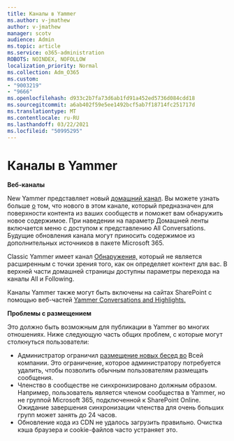 ```yaml
---
title: Каналы в Yammer
ms.author: v-jmathew
author: v-jmathew
manager: scotv
audience: Admin
ms.topic: article
ms.service: o365-administration
ROBOTS: NOINDEX, NOFOLLOW
localization_priority: Normal
ms.collection: Adm_O365
ms.custom:
- "9003219"
- "9666"
ms.openlocfilehash: d933c2b7fa73d6ab1fd91a452ed5736d084cdd18
ms.sourcegitcommit: a6ab402f59e5ee1492bcf5ab7f18714fc251717d
ms.translationtype: MT
ms.contentlocale: ru-RU
ms.lasthandoff: 03/22/2021
ms.locfileid: "50995295"
---
```

# <a name="feeds-in-yammer"></a>Каналы в Yammer

**Веб-каналы**

New Yammer представляет новый [домашний канал](https://support.microsoft.com/office/what-s-in-the-yammer-home-feed-8fff52dd-5b38-468c-b963-fa4c6a4f9254). Вы можете узнать больше [о](https://techcommunity.microsoft.com/t5/yammer-blog/yammer-discovery-what-is-in-my-feed/ba-p/1596230) том, что нового в этом канале, который предназначен для поверхности контента из ваших сообществ и поможет вам обнаружить новое содержимое. При наведении на параметр Домашней ленты включается меню с доступом к представлению All Conversations. Будущие обновления канала могут приносить содержимое из дополнительных источников в пакете Microsoft 365.

Classic Yammer имеет канал [Обнаружения,](https://support.microsoft.com/office/what-s-in-the-yammer-discovery-feed-28ba9a79-2bde-4e7c-8420-db2296c3ca49) который не является расширенным с точки зрения того, как он определяет контент для вас. В верхней части домашней страницы доступны параметры перехода на каналы All и Following.

Каналы Yammer также могут быть включены на сайтах SharePoint с помощью веб-частей [Yammer Conversations and Highlights.](https://support.microsoft.com/office/use-a-yammer-web-part-in-sharepoint-online-a53cfa0c-3d09-42c8-a286-1038a81c59da)

**Проблемы с размещением**

Это должно быть возможным для публикации в Yammer во многих отношениях. Ниже следующую часть общих проблем, с которые могут столкнуться пользователи:

- Администратор ограничил [размещение новых бесед во](https://support.microsoft.com/office/restrict-all-company-posts-in-yammer-3219d2ae-db15-4c9f-9dd2-28559ae39a97) Всей компании. Это ограничение, которое администратору потребуется удалить, чтобы позволить обычным пользователям размещать сообщения.
- Членство в сообществе не синхронизировано должным образом. Например, пользователь является членом сообщества в Yammer, но не группой Microsoft 365, подключенной к SharePoint Online. Ожидание завершения синхронизации членства для очень больших групп может занять до 24 часов.
- Обновление кода из CDN не удалось загрузить правильно. Очистка кэша браузера и cookie-файлов часто устраняет это.
